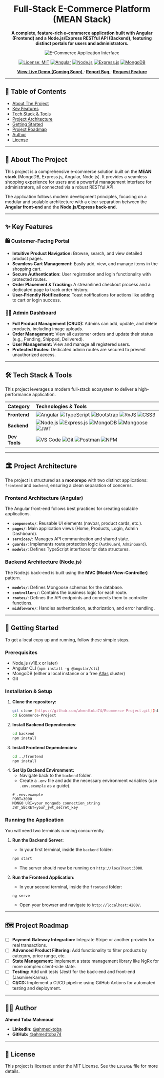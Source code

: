 <div align="center">

  # **Full-Stack E-Commerce Platform (MEAN Stack)**

  **A complete, feature-rich e-commerce application built with Angular (Frontend) and a Node.js/Express RESTful API (Backend), featuring distinct portals for users and administrators.**

  <img src="https://i.imgur.com/example.png" alt="E-Commerce Application Interface"/>

  [![License: MIT](https://img.shields.io/badge/License-MIT-blue.svg)](https://opensource.org/licenses/MIT)
  [![Angular](https://img.shields.io/badge/Angular-v17-DD0031?logo=angular&logoColor=white)](https://angular.io/)
  [![Node.js](https://img.shields.io/badge/Node.js-v18-339933?logo=node.js&logoColor=white)](https://nodejs.org/)
  [![Express.js](https://img.shields.io/badge/Express.js-4.x-000000?logo=express&logoColor=white)](https://expressjs.com/)
  [![MongoDB](https://img.shields.io/badge/MongoDB-Atlas-47A248?logo=mongodb&logoColor=white)](https://www.mongodb.com/)

  [ **View Live Demo (Coming Soon)** ]("#") · [ **Report Bug** ](https://github.com/ahmedtoba74/Ecommerce-Project/issues) · [ **Request Feature** ](https://github.com/ahmedtoba74/Ecommerce-Project/issues)

</div>

---

## 📖 Table of Contents

- [About The Project](#-about-the-project)
- [Key Features](#-key-features)
- [Tech Stack & Tools](#️-tech-stack--tools)
- [Project Architecture](#️-project-architecture)
- [Getting Started](#-getting-started)
- [Project Roadmap](#️-project-roadmap)
- [Author](#-author)
- [License](#-license)

---

## 🧐 About The Project

This project is a comprehensive e-commerce solution built on the **MEAN stack** (MongoDB, Express.js, Angular, Node.js). It provides a seamless shopping experience for users and a powerful management interface for administrators, all connected via a robust RESTful API.

The application follows modern development principles, focusing on a modular and scalable architecture with a clear separation between the **Angular front-end** and the **Node.js/Express back-end**.

---

## ✨ Key Features

### 🛍️ Customer-Facing Portal

-   **Intuitive Product Navigation:** Browse, search, and view detailed product pages.
-   **Seamless Cart Management:** Easily add, view, and manage items in the shopping cart.
-   **Secure Authentication:** User registration and login functionality with protected routes.
-   **Order Placement & Tracking:** A streamlined checkout process and a dedicated page to track order history.
-   **User-Friendly Notifications:** Toast notifications for actions like adding to cart or login success.

### 🧑‍💼 Admin Dashboard

-   **Full Product Management (CRUD):** Admins can add, update, and delete products, including image uploads.
-   **Order Management:** View all customer orders and update their status (e.g., Pending, Shipped, Delivered).
-   **User Management:** View and manage all registered users.
-   **Protected Routes:** Dedicated admin routes are secured to prevent unauthorized access.

---

## 🛠️ Tech Stack & Tools

This project leverages a modern full-stack ecosystem to deliver a high-performance application.

| Category | Technologies & Tools |
| :--- | :--- |
| **Frontend** | ![Angular](https://img.shields.io/badge/Angular-v17-DD0031?logo=angular&logoColor=white) ![TypeScript](https://img.shields.io/badge/TypeScript-5.2-3178C6?logo=typescript&logoColor=white) ![Bootstrap](https://img.shields.io/badge/Bootstrap-v5-7952B3?logo=bootstrap&logoColor=white) ![RxJS](https://img.shields.io/badge/RxJS-B7178C?logo=rxjs&logoColor=white) ![CSS3](https://img.shields.io/badge/CSS3-1572B6?logo=css3&logoColor=white) |
| **Backend** | ![Node.js](https://img.shields.io/badge/Node.js-v18-339933?logo=node.js&logoColor=white) ![Express.js](https://img.shields.io/badge/Express.js-000000?logo=express&logoColor=white) ![MongoDB](https://img.shields.io/badge/MongoDB-47A248?logo=mongodb&logoColor=white) ![Mongoose](https://img.shields.io/badge/Mongoose-880000?logo=mongoose&logoColor=white) ![JWT](https://img.shields.io/badge/JWT-000000?logo=jsonwebtokens&logoColor=white) |
| **Dev Tools**| ![VS Code](https://img.shields.io/badge/VS_Code-007ACC?logo=visualstudiocode&logoColor=white) ![Git](https://img.shields.io/badge/Git-F05032?logo=git&logoColor=white) ![Postman](https://img.shields.io/badge/Postman-FF6C37?logo=postman&logoColor=white) ![NPM](https://img.shields.io/badge/NPM-CB3837?logo=npm&logoColor=white) |

---

## 🏛️ Project Architecture

The project is structured as a **monorepo** with two distinct applications: `frontend` and `backend`, ensuring a clean separation of concerns.

### Frontend Architecture (Angular)
The Angular front-end follows best practices for creating scalable applications.
-   **`components/`**: Reusable UI elements (navbar, product cards, etc.).
-   **`pages/`**: Main application views (Home, Products, Login, Admin Dashboard).
-   **`services/`**: Manages API communication and shared state.
-   **`guards/`**: Implements route protection logic (`AuthGuard`, `AdminGuard`).
-   **`models/`**: Defines TypeScript interfaces for data structures.

### Backend Architecture (Node.js)
The Node.js back-end is built using the **MVC (Model-View-Controller)** pattern.
-   **`models/`**: Defines Mongoose schemas for the database.
-   **`controllers/`**: Contains the business logic for each route.
-   **`routes/`**: Defines the API endpoints and connects them to controller functions.
-   **`middleware/`**: Handles authentication, authorization, and error handling.

---

## 🚀 Getting Started

To get a local copy up and running, follow these simple steps.

### **Prerequisites**

-   Node.js (v18.x or later)
-   Angular CLI (`npm install -g @angular/cli`)
-   MongoDB (either a local instance or a free [Atlas](https://www.mongodb.com/cloud/atlas) cluster)
-   Git

### **Installation & Setup**

1.  **Clone the repository:**
    ```sh
    git clone [https://github.com/ahmedtoba74/Ecommerce-Project.git](https://github.com/ahmedtoba74/Ecommerce-Project.git)
    cd Ecommerce-Project
    ```
2.  **Install Backend Dependencies:**
    ```sh
    cd backend
    npm install
    ```
3.  **Install Frontend Dependencies:**
    ```sh
    cd ../frontend
    npm install
    ```
4.  **Set Up Backend Environment:**
    - Navigate back to the `backend` folder.
    - Create a `.env` file and add the necessary environment variables (use `.env.example` as a guide).
    ```env
    # .env.example
    PORT=3000
    MONGO_URI=your_mongodb_connection_string
    JWT_SECRET=your_jwt_secret_key
    ```
    
### **Running the Application**

You will need two terminals running concurrently.

1.  **Run the Backend Server:**
    - In your first terminal, inside the `backend` folder:
    ```sh
    npm start
    ```
    - The server should now be running on `http://localhost:3000`.

2.  **Run the Frontend Application:**
    - In your second terminal, inside the `frontend` folder:
    ```sh
    ng serve
    ```
    - Open your browser and navigate to `http://localhost:4200/`.

---

## 🗺️ Project Roadmap

-   [ ] **Payment Gateway Integration:** Integrate Stripe or another provider for real transactions.
-   [ ] **Advanced Product Filtering:** Add functionality to filter products by category, price range, etc.
-   [ ] **State Management:** Implement a state management library like NgRx for more complex client-side state.
-   [ ] **Testing:** Add unit tests (Jest) for the back-end and front-end (Jasmine/Karma).
-   [ ] **CI/CD:** Implement a CI/CD pipeline using GitHub Actions for automated testing and deployment.

---

## 👨‍💻 Author

**Ahmed Toba Mahmoud**
- **LinkedIn:** [@ahmed-toba](https://www.linkedin.com/in/ahmed-toba-135287239)
- **GitHub:** [@ahmedtoba74](https://github.com/ahmedtoba74)

---

## 📄 License

This project is licensed under the MIT License. See the `LICENSE` file for more details.

````
